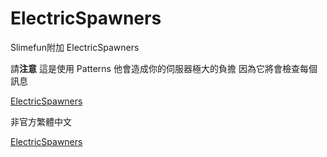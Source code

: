 # ElectricSpawners

Slimefun附加 ElectricSpawners

請**注意** 這是使用 Patterns 他會造成你的伺服器極大的負擔
因為它將會檢查每個訊息

[ElectricSpawners](https://github.com/TheBusyBiscuit/ElectricSpawners)

非官方繁體中文

[ElectricSpawners](https://github.com/xMikux/ElectricSpawners)